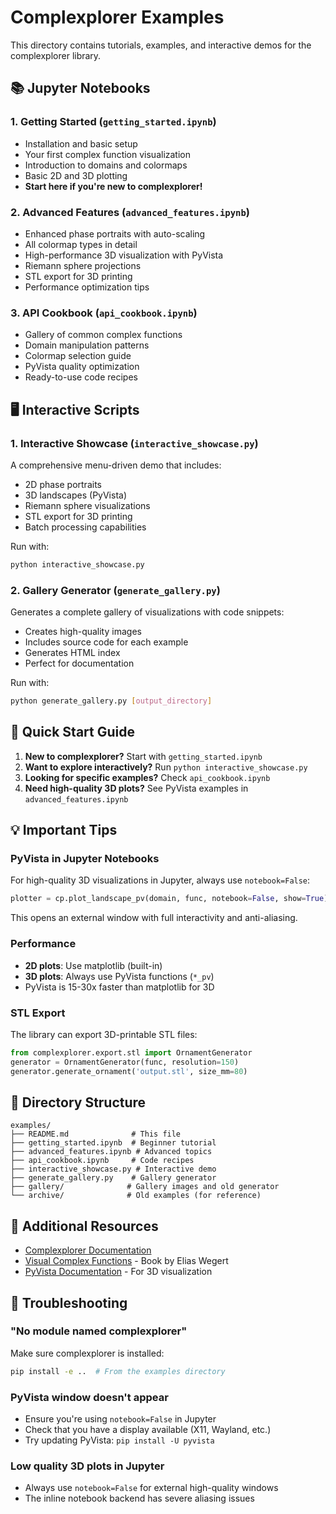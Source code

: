 # Complexplorer Examples

This directory contains tutorials, examples, and interactive demos for the complexplorer library.

## 📚 Jupyter Notebooks

### 1. Getting Started (`getting_started.ipynb`)
- Installation and basic setup
- Your first complex function visualization
- Introduction to domains and colormaps
- Basic 2D and 3D plotting
- **Start here if you're new to complexplorer!**

### 2. Advanced Features (`advanced_features.ipynb`)
- Enhanced phase portraits with auto-scaling
- All colormap types in detail
- High-performance 3D visualization with PyVista
- Riemann sphere projections
- STL export for 3D printing
- Performance optimization tips

### 3. API Cookbook (`api_cookbook.ipynb`)
- Gallery of common complex functions
- Domain manipulation patterns
- Colormap selection guide
- PyVista quality optimization
- Ready-to-use code recipes

## 🖥️ Interactive Scripts

### 1. Interactive Showcase (`interactive_showcase.py`)
A comprehensive menu-driven demo that includes:
- 2D phase portraits
- 3D landscapes (PyVista)
- Riemann sphere visualizations
- STL export for 3D printing
- Batch processing capabilities

Run with:
```bash
python interactive_showcase.py
```

### 2. Gallery Generator (`generate_gallery.py`)
Generates a complete gallery of visualizations with code snippets:
- Creates high-quality images
- Includes source code for each example
- Generates HTML index
- Perfect for documentation

Run with:
```bash
python generate_gallery.py [output_directory]
```

## 🎯 Quick Start Guide

1. **New to complexplorer?** Start with `getting_started.ipynb`
2. **Want to explore interactively?** Run `python interactive_showcase.py`
3. **Looking for specific examples?** Check `api_cookbook.ipynb`
4. **Need high-quality 3D plots?** See PyVista examples in `advanced_features.ipynb`

## 💡 Important Tips

### PyVista in Jupyter Notebooks
For high-quality 3D visualizations in Jupyter, always use `notebook=False`:

```python
plotter = cp.plot_landscape_pv(domain, func, notebook=False, show=True)
```

This opens an external window with full interactivity and anti-aliasing.

### Performance
- **2D plots**: Use matplotlib (built-in)
- **3D plots**: Always use PyVista functions (`*_pv`)
- PyVista is 15-30x faster than matplotlib for 3D

### STL Export
The library can export 3D-printable STL files:
```python
from complexplorer.export.stl import OrnamentGenerator
generator = OrnamentGenerator(func, resolution=150)
generator.generate_ornament('output.stl', size_mm=80)
```

## 📁 Directory Structure

```
examples/
├── README.md              # This file
├── getting_started.ipynb  # Beginner tutorial
├── advanced_features.ipynb # Advanced topics
├── api_cookbook.ipynb     # Code recipes
├── interactive_showcase.py # Interactive demo
├── generate_gallery.py    # Gallery generator
├── gallery/              # Gallery images and old generator
└── archive/              # Old examples (for reference)
```

## 🔗 Additional Resources

- [Complexplorer Documentation](https://github.com/YOUR_USERNAME/complexplorer)
- [Visual Complex Functions](http://www.visual.wegert.com/) - Book by Elias Wegert
- [PyVista Documentation](https://docs.pyvista.org/) - For 3D visualization

## 🐛 Troubleshooting

### "No module named complexplorer"
Make sure complexplorer is installed:
```bash
pip install -e ..  # From the examples directory
```

### PyVista window doesn't appear
- Ensure you're using `notebook=False` in Jupyter
- Check that you have a display available (X11, Wayland, etc.)
- Try updating PyVista: `pip install -U pyvista`

### Low quality 3D plots in Jupyter
- Always use `notebook=False` for external high-quality windows
- The inline notebook backend has severe aliasing issues